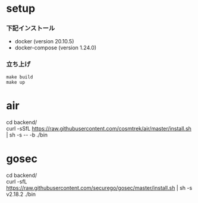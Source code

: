 # setup
### 下記インストール
- docker (version 20.10.5)
- docker-compose (version 1.24.0)
### 立ち上げ
```
make build
make up
```

# air
cd backend/   
curl -sSfL https://raw.githubusercontent.com/cosmtrek/air/master/install.sh | sh -s -- -b ./bin


# gosec
cd backend/   
curl -sfL https://raw.githubusercontent.com/securego/gosec/master/install.sh | sh -s v2.18.2 ./bin

